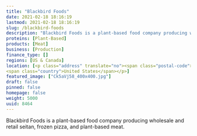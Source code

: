 ```yaml
---
title: "Blackbird Foods"
date: 2021-02-18 18:16:19
lastmod: 2021-02-18 18:16:19
slug: /blackbird-foods
description: "Blackbird Foods is a plant-based food company producing wholesale and retail seitan, frozen pizza, and plant-based meat."
proteins: [Plant-Based]
products: [Meat]
business: [Production]
finance_type: []
regions: [US & Canada]
location: [<p class="address" translate="no"><span class="postal-code">11101</span><br>
<span class="country">United States</span></p>]
featured_image: ["Ck5aVj58_400x400.jpg"]
draft: false
pinned: false
homepage: false
weight: 5000
uuid: 8464
---
```

<p>Blackbird Foods is a plant-based food company producing wholesale and retail seitan, frozen pizza, and plant-based meat.</p>
